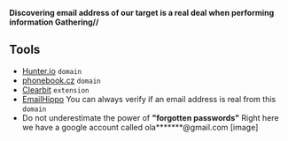 
**Discovering email address of our target is a real deal when performing information Gathering//**

## Tools
- [Hunter.io](https://hunter.io/search) `domain`
- [phonebook.cz](https://phonebook.cz) `domain`
- [Clearbit](https://chrome.google.com/webstore/detail/clearbit-connect-free-ver/pmnhcgfcafcnkbengdcanjablaabjplo) `extension`
- [EmailHippo](https://tools.emailhippo.com)  You can always verify if an email address is real from this `domain`
- Do not underestimate the power of **"forgotten passwords"** 
	Right here we have a google account called ola*******@gmail.com
	[image]

	
